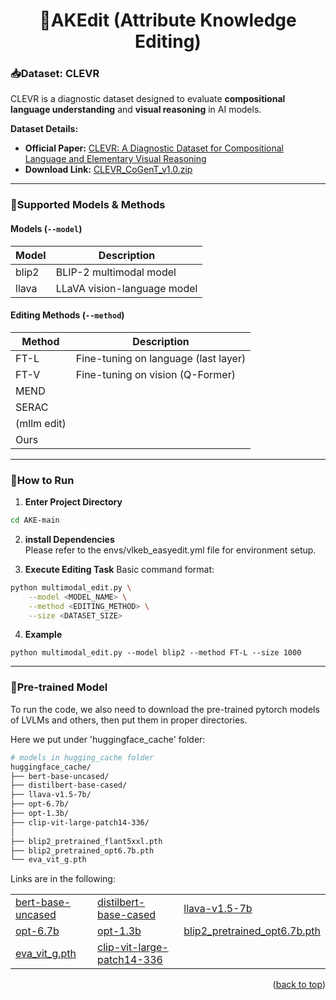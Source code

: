 <h1 align="center">🎇AKEdit (Attribute Knowledge Editing)</h1>


### 📥Dataset: CLEVR
CLEVR is a diagnostic dataset designed to evaluate **compositional language understanding** and **visual reasoning** in AI models.

**Dataset Details:**  
- **Official Paper:** [CLEVR: A Diagnostic Dataset for Compositional Language and Elementary Visual Reasoning](https://cs.stanford.edu/people/jcjohns/clevr/)  
- **Download Link:** [CLEVR_CoGenT_v1.0.zip](https://dl.fbaipublicfiles.com/clevr/CLEVR_CoGenT_v1.0.zip)  

---

### 🤖Supported Models & Methods

#### Models (`--model`)
| Model  | Description                  |
|--------|------------------------------|
| blip2  | BLIP-2 multimodal model      |
| llava  | LLaVA vision-language model  |

#### Editing Methods (`--method`)
| Method | Description                              |
|--------|------------------------------------------|
| FT-L   | Fine-tuning on language (last layer)     |
| FT-V   | Fine-tuning on vision (Q-Former)        |
| MEND   |   |
| SERAC  |  |
| (mllm edit)   |   |
| Ours  |  |

---

### 🚀How to Run

1. **Enter Project Directory**
```bash
cd AKE-main
```
2. **install Dependencies**
<br> Please refer to the envs/vlkeb_easyedit.yml file for environment setup.

3. **Execute Editing Task**
Basic command format:
```bash
python multimodal_edit.py \
    --model <MODEL_NAME> \
    --method <EDITING_METHOD> \
    --size <DATASET_SIZE>
```
4. **Example**
```bach
python multimodal_edit.py --model blip2 --method FT-L --size 1000
```

---

### 🙂Pre-trained Model

To run the code, we also need to download the pre-trained pytorch models of LVLMs and others, then put them in proper directories.

Here we put under 'huggingface_cache' folder:
```bash
# models in hugging_cache folder
huggingface_cache/
├── bert-base-uncased/
├── distilbert-base-cased/
├── llava-v1.5-7b/
├── opt-6.7b/
├── opt-1.3b/
├── clip-vit-large-patch14-336/
│   
├── blip2_pretrained_flant5xxl.pth
├── blip2_pretrained_opt6.7b.pth
└── eva_vit_g.pth
``` 
Links are in the following:
<table>
    <tr>
        <td><a href="https://huggingface.co/google-bert/bert-base-uncased">bert-base-uncased</a></td>
        <td><a href="https://huggingface.co/distilbert/distilbert-base-cased">distilbert-base-cased</a></td>
        <td><a href="https://huggingface.co/liuhaotian/llava-v1.5-7b">llava-v1.5-7b</a></td>
    </tr>
    <tr>
        <td><a href="https://huggingface.co/facebook/opt-6.7b">opt-6.7b</a></td>
        <td><a href="https://huggingface.co/facebook/opt-1.3b">opt-1.3b</a></td>
        <td><a href="https://storage.googleapis.com/sfr-vision-language-research/LAVIS/models/BLIP2/blip2_pretrained_opt6.7b.pth">blip2_pretrained_opt6.7b.pth</a></td>
    </tr>
    <tr>
        <td><a href="https://storage.googleapis.com/sfr-vision-language-research/LAVIS/models/BLIP2/eva_vit_g.pth">eva_vit_g.pth</a></td>
        <td><a href="https://huggingface.co/openai/clip-vit-large-patch14-336">clip-vit-large-patch14-336</a></td>
        <td></td>
    </tr>
</table>

<p align="right">(<a href="#readme-top">back to top</a>)</p>
